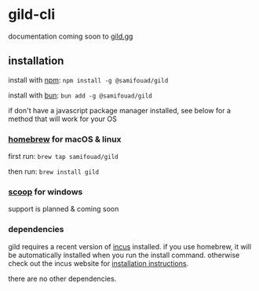 # gild-cli

documentation coming soon to [gild.gg](https://gild.gg)

## installation
install with [npm](https://npmjs.com): ```npm install -g @samifouad/gild```

install with [bun](https://bun.sh): ```bun add -g @samifouad/gild```

if don't have a javascript package manager installed, see below for a method that will work for your OS

### [homebrew](https://brew.sh) for macOS &amp; linux

first run: ```brew tap samifouad/gild```

then run: ```brew install gild```

### [scoop](https://scoop.sh) for windows

support is planned &amp; coming soon

### dependencies

gild requires a recent version of [incus](https://linuxcontainers.org/incus/) installed. if you use homebrew, it will be automatically installed when you run the install command. otherwise check out the incus website for [installation instructions](https://linuxcontainers.org/incus/docs/main/installing/#installing-from-package).

there are no other dependencies.
